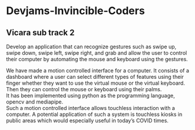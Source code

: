 # Devjams-Invincible-Coders

## Vicara sub track 2
Develop an application that can recognize gestures such as swipe up, swipe down, swipe left, swipe right, and grab and allow the user to control their computer by automating the mouse and keyboard using the gestures.

We have made a motion controlled interface for a computer. It consists of a dashboard where a user can select different types of features using their finger whether they want to use the virtual mouse or the virtual keyboard. Then they can control the mouse or keyboard using their palms.\
It has been implemented using python as the programming language, opencv and mediapipe.\
Such a  motion controlled interface allows touchless interaction with a computer. A potential application of such a system is touchless kiosks in public areas which would especially useful in today’s COVID times.
